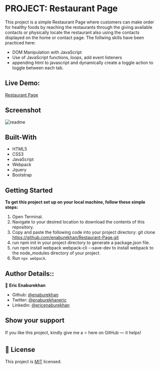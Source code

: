 # PROJECT: Restaurant Page

This project is a simple Restaurant Page where customers can make order for healthy foods by reaching the restaurants through the giving available contacts or physically locate the restaurant also using the contacts displayed on the home or contact page. 
The follwing skills have been practiced here:
- DOM Manipulation with JavaScript
- Use of JavaScript functions, loops, add event listeners
- appending html to javascript and dynamically create a toggle action to toggle between each tab.


## Live Demo:
[Restaurant Page](http://ericenaburekhan.me/Restaurant-Page/)

## Screenshot
![readme](https://user-images.githubusercontent.com/51296741/105089961-18a91980-5a9e-11eb-96f4-bece4b8e6275.png)
## Built-With

- HTML5
- CSS3
- JavaScript
- Webpack
- Jquery
- Bootstrap

## Getting Started

**To get this project set up on your local machine, follow these simple steps:**

1. Open Terminal.
2. Navigate to your desired location to download the contents of this repository.
3. Copy and paste the following code into your project directory: git clone https://github.com/enaburekhan/Restaurant-Page.git
4. run npm init in your project directory to generate a package.json file.
5. run npm install webpack webpack-cli --save-dev to install webpack to the node_modules directory of your project.
5. Run ```npx webpack```.

## Author Details::

👤 **Eric Enaburekhan**

- Github: [@enaburekhan](https://github.com/enaburekhan)
- Twitter: [@enaburekhaneric](https://twitter.com/enaburekhaneric)
- Linkedin: [@ericenaburekhan](https://www.linkedin.com/in/eric-enaburekhan-801a28100/)



## Show your support

If you like this project, kindly give me a ⭐ here on GitHub — it helps!

## 📝 License

This project is [MIT](lic.url) licensed.   